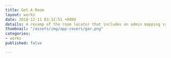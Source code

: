 ```yaml
---
title: Get A Room
layout: works
date: 2018-12-11 03:32:51 +0000
details: A revamp of the room locator that includes an admin mapping system.
thumbnail: "/assets/img/app-covers/gar.png"
categories:
- works
published: false

---
```

